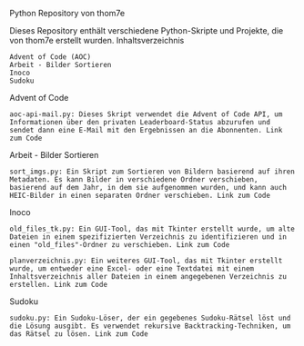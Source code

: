 Python Repository von thom7e

Dieses Repository enthält verschiedene Python-Skripte und Projekte, die von thom7e erstellt wurden.
Inhaltsverzeichnis

    Advent of Code (AOC)
    Arbeit - Bilder Sortieren
    Inoco
    Sudoku

Advent of Code

    aoc-api-mail.py: Dieses Skript verwendet die Advent of Code API, um Informationen über den privaten Leaderboard-Status abzurufen und sendet dann eine E-Mail mit den Ergebnissen an die Abonnenten. Link zum Code

Arbeit - Bilder Sortieren

    sort_imgs.py: Ein Skript zum Sortieren von Bildern basierend auf ihren Metadaten. Es kann Bilder in verschiedene Ordner verschieben, basierend auf dem Jahr, in dem sie aufgenommen wurden, und kann auch HEIC-Bilder in einen separaten Ordner verschieben. Link zum Code

Inoco

    old_files_tk.py: Ein GUI-Tool, das mit Tkinter erstellt wurde, um alte Dateien in einem spezifizierten Verzeichnis zu identifizieren und in einen "old_files"-Ordner zu verschieben. Link zum Code

    planverzeichnis.py: Ein weiteres GUI-Tool, das mit Tkinter erstellt wurde, um entweder eine Excel- oder eine Textdatei mit einem Inhaltsverzeichnis aller Dateien in einem angegebenen Verzeichnis zu erstellen. Link zum Code

Sudoku

    sudoku.py: Ein Sudoku-Löser, der ein gegebenes Sudoku-Rätsel löst und die Lösung ausgibt. Es verwendet rekursive Backtracking-Techniken, um das Rätsel zu lösen. Link zum Code
